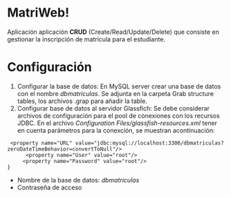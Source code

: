 # MatriWeb!

Aplicación aplicación **CRUD** (Create/Read/Update/Delete) que consiste en gestionar la inscripción de matrícula para el estudiante.

# Configuración
1. Configurar la base de datos: En MySQL server crear una base de datos con el nombre *dbmatriculas*. Se adjunta en la carpeta Grab structure tables, los archivos .grap para añadir la table.
2.  Configurar base de datos al servidor Glassfich: Se debe considerar archivos de configuración para el pool de conexiones con los recursos JDBC.
En el archivo *Configuration Files/glassfish-resources.xml* tener en cuenta parámetros para la conexción, se muestran acontinuación:

```
 <property name="URL" value="jdbc:mysql://localhost:3306/dbmatriculas?zeroDateTimeBehavior=convertToNull"/>       
      <property name="User" value="root"/>
     <property name="Password" value="root"/>
}
```

     
 - Nombre de la base de datos: *dbmatriculas*
 - Contraseña de acceso

